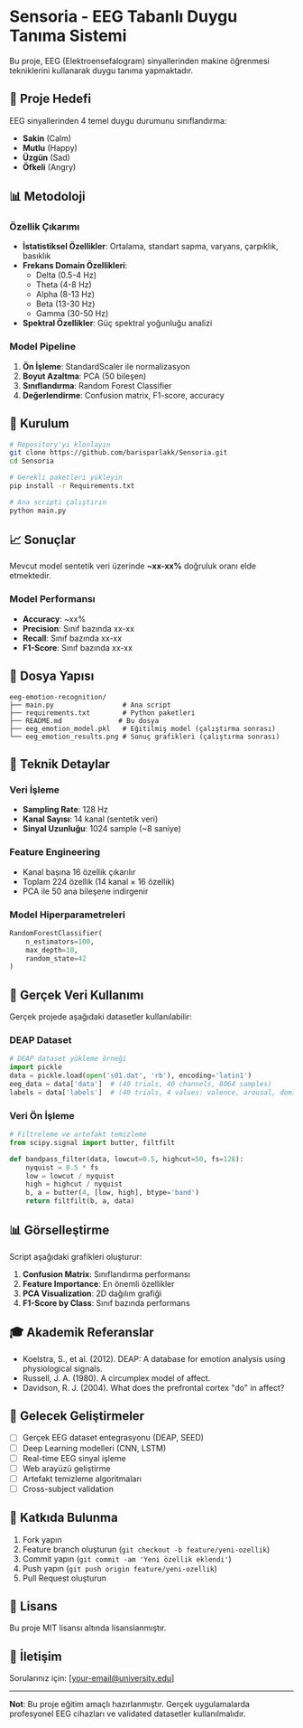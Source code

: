 # Sensoria - EEG Tabanlı Duygu Tanıma Sistemi

Bu proje, EEG (Elektroensefalogram) sinyallerinden makine öğrenmesi tekniklerini kullanarak duygu tanıma yapmaktadır.

## 🎯 Proje Hedefi

EEG sinyallerinden 4 temel duygu durumunu sınıflandırma:
- **Sakin** (Calm)
- **Mutlu** (Happy) 
- **Üzgün** (Sad)
- **Öfkeli** (Angry)

## 📊 Metodoloji

### Özellik Çıkarımı
- **İstatistiksel Özellikler**: Ortalama, standart sapma, varyans, çarpıklık, basıklık
- **Frekans Domain Özellikleri**: 
  - Delta (0.5-4 Hz)
  - Theta (4-8 Hz) 
  - Alpha (8-13 Hz)
  - Beta (13-30 Hz)
  - Gamma (30-50 Hz)
- **Spektral Özellikler**: Güç spektral yoğunluğu analizi

### Model Pipeline
1. **Ön İşleme**: StandardScaler ile normalizasyon
2. **Boyut Azaltma**: PCA (50 bileşen)
3. **Sınıflandırma**: Random Forest Classifier
4. **Değerlendirme**: Confusion matrix, F1-score, accuracy

## 🚀 Kurulum

```bash
# Repository'yi klonlayın
git clone https://github.com/barisparlakk/Sensoria.git
cd Sensoria

# Gerekli paketleri yükleyin
pip install -r Requirements.txt

# Ana scripti çalıştırın
python main.py
```

## 📈 Sonuçlar

Mevcut model sentetik veri üzerinde **~xx-xx%** doğruluk oranı elde etmektedir.

### Model Performansı
- **Accuracy**: ~xx%
- **Precision**: Sınıf bazında xx-xx
- **Recall**: Sınıf bazında xx-xx
- **F1-Score**: Sınıf bazında xx-xx

## 📁 Dosya Yapısı

```
eeg-emotion-recognition/
├── main.py                 # Ana script
├── requirements.txt        # Python paketleri
├── README.md              # Bu dosya
├── eeg_emotion_model.pkl   # Eğitilmiş model (çalıştırma sonrası)
└── eeg_emotion_results.png # Sonuç grafikleri (çalıştırma sonrası)
```

## 🔬 Teknik Detaylar

### Veri İşleme
- **Sampling Rate**: 128 Hz
- **Kanal Sayısı**: 14 kanal (sentetik veri)
- **Sinyal Uzunluğu**: 1024 sample (~8 saniye)

### Feature Engineering
- Kanal başına 16 özellik çıkarılır
- Toplam 224 özellik (14 kanal × 16 özellik)
- PCA ile 50 ana bileşene indirgenir

### Model Hiperparametreleri
```python
RandomForestClassifier(
    n_estimators=100,
    max_depth=10,
    random_state=42
)
```

## 🔄 Gerçek Veri Kullanımı

Gerçek projede aşağıdaki datasetler kullanılabilir:

### DEAP Dataset
```python
# DEAP dataset yükleme örneği
import pickle
data = pickle.load(open('s01.dat', 'rb'), encoding='latin1')
eeg_data = data['data']  # (40 trials, 40 channels, 8064 samples)
labels = data['labels']  # (40 trials, 4 values: valence, arousal, dominance, liking)
```

### Veri Ön İşleme
```python
# Filtreleme ve artefakt temizleme
from scipy.signal import butter, filtfilt

def bandpass_filter(data, lowcut=0.5, highcut=50, fs=128):
    nyquist = 0.5 * fs
    low = lowcut / nyquist
    high = highcut / nyquist
    b, a = butter(4, [low, high], btype='band')
    return filtfilt(b, a, data)
```

## 📊 Görselleştirme

Script aşağıdaki grafikleri oluşturur:
1. **Confusion Matrix**: Sınıflandırma performansı
2. **Feature Importance**: En önemli özellikler
3. **PCA Visualization**: 2D dağılım grafiği
4. **F1-Score by Class**: Sınıf bazında performans

## 🎓 Akademik Referanslar

- Koelstra, S., et al. (2012). DEAP: A database for emotion analysis using physiological signals.
- Russell, J. A. (1980). A circumplex model of affect.
- Davidson, R. J. (2004). What does the prefrontal cortex "do" in affect?

## 🚧 Gelecek Geliştirmeler

- [ ] Gerçek EEG dataset entegrasyonu (DEAP, SEED)
- [ ] Deep Learning modelleri (CNN, LSTM)
- [ ] Real-time EEG sinyal işleme
- [ ] Web arayüzü geliştirme
- [ ] Artefakt temizleme algoritmaları
- [ ] Cross-subject validation

## 👥 Katkıda Bulunma

1. Fork yapın
2. Feature branch oluşturun (`git checkout -b feature/yeni-ozellik`)
3. Commit yapın (`git commit -am 'Yeni özellik eklendi'`)
4. Push yapın (`git push origin feature/yeni-ozellik`)
5. Pull Request oluşturun

## 📄 Lisans

Bu proje MIT lisansı altında lisanslanmıştır.

## 📧 İletişim

Sorularınız için: [your-email@university.edu]

---

**Not**: Bu proje eğitim amaçlı hazırlanmıştır. Gerçek uygulamalarda profesyonel EEG cihazları ve validated datasetler kullanılmalıdır.